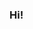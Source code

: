 <!-- ###  Hello! 
#### welcome to my profile!  :smile:

My name is Leonardo Marco, i am from Brazil, and I have a degree in Computer  Science from . I am currently at <a href="https://amopromo.com" target="_blank">Amo promo</a> as a Developer using React, Django (python) and Golang. I am passionate about the JavaScript world and everything that this language can provide us.

In my spare time I like to watch football :soccer:, play video games :video_game: and always meet my friends :heart_eyes:

feel free to connect to my  <a href="https://www.linkedin.com/in/leonardomarco/" target="_blank">LinkedIn</a>.

 -->
 
### Hi!
